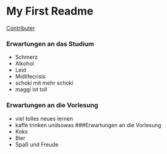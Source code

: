 # My First Readme

[Contributer](./contributer.md)
### Erwartungen an das Studium
* Schmerz
* Alkohol
* Leid
* Midlifecrisis
* schoki mit mehr schoki
* maggi ist toll
### Erwartungen an die Vorlesung
* viel tolles neues lernen 
* kaffe trinken undsowas 
###Erwartungen an die Vorlesung
* Koks
* Bier
* Spaß und Freude
